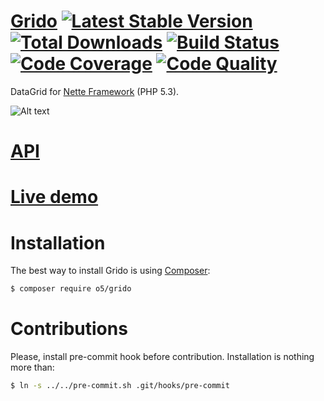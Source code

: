 [Grido](http://o5.github.io/grido-examples/) [![Latest Stable Version](https://img.shields.io/github/release/o5/grido.svg?style=flat-square)](https://github.com/o5/grido/releases "Latest Stable Version") [![Total Downloads](https://img.shields.io/packagist/dt/o5/grido.svg?style=flat-square "Total Downloads")](https://packagist.org/packages/o5/grido) [![Build Status](https://img.shields.io/travis/o5/grido/master.svg?style=flat-square "Build Status")](https://travis-ci.org/o5/grido) [![Code Coverage](https://img.shields.io/scrutinizer/coverage/g/o5/grido/master.svg?style=flat-square "Build Status")](https://scrutinizer-ci.com/g/o5/grido/) [![Code Quality](https://img.shields.io/scrutinizer/g/o5/grido/master.svg?style=flat-square "Code Quality")](https://scrutinizer-ci.com/g/o5/grido/)
=============
DataGrid for [Nette Framework](http://nette.org/) (PHP 5.3).

![Alt text](http://img.bugyik.cz/Grido.png "Sample")

[API](http://o5.github.io/grido-examples/api/master)
=============

[Live demo](http://grido.bugyik.cz/example/)
=============

Installation
=============

The best way to install Grido is using  [Composer](http://getcomposer.org/):

```sh
$ composer require o5/grido
```

Contributions
=============
Please, install pre-commit hook before contribution. Installation is nothing more than:
```sh
$ ln -s ../../pre-commit.sh .git/hooks/pre-commit
```
